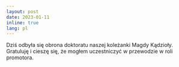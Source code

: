 ```yaml
---
layout: post
date: 2023-01-11
inline: true
lang: pl
---
```


Dziś odbyła się obrona doktoratu naszej koleżanki Magdy Kądzioły. Gratuluję i cieszę się, że mogłem uczestniczyć w przewodzie w roli promotora.


